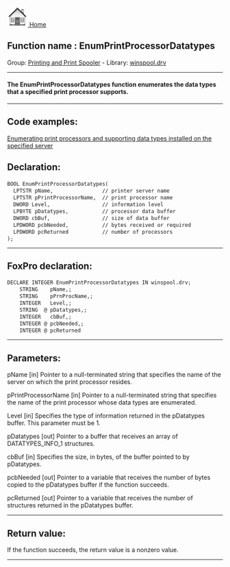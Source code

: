 [<img src="../../images/home.png"> Home ](https://github.com/VFPX/Win32API)  

## Function name : EnumPrintProcessorDatatypes
Group: [Printing and Print Spooler](../../functions_group.md#Printing_and_Print_Spooler)  -  Library: [winspool.drv](../../Libraries.md#winspool.drv)  
***  


#### The EnumPrintProcessorDatatypes function enumerates the data types that a specified print processor supports.
***  


## Code examples:
[Enumerating print processors and supporting data types installed on the specified server](../../samples/sample_333.md)  

## Declaration:
```foxpro  
BOOL EnumPrintProcessorDatatypes(
  LPTSTR pName,                // printer server name
  LPTSTR pPrintProcessorName,  // print processor name
  DWORD Level,                 // information level
  LPBYTE pDatatypes,           // processor data buffer
  DWORD cbBuf,                 // size of data buffer
  LPDWORD pcbNeeded,           // bytes received or required
  LPDWORD pcReturned           // number of processors
);  
```  
***  


## FoxPro declaration:
```foxpro  
DECLARE INTEGER EnumPrintProcessorDatatypes IN winspool.drv;
	STRING    pName,;
	STRING    pPrnProcName,;
	INTEGER   Level,;
	STRING  @ pDatatypes,;
	INTEGER   cbBuf,;
	INTEGER @ pcbNeeded,;
	INTEGER @ pcReturned  
```  
***  


## Parameters:
pName 
[in] Pointer to a null-terminated string that specifies the name of the server on which the print processor resides.

pPrintProcessorName 
[in] Pointer to a null-terminated string that specifies the name of the print processor whose data types are enumerated. 

Level 
[in] Specifies the type of information returned in the pDatatypes buffer. This parameter must be 1. 

pDatatypes 
[out] Pointer to a buffer that receives an array of DATATYPES_INFO_1 structures. 

cbBuf 
[in] Specifies the size, in bytes, of the buffer pointed to by pDatatypes. 

pcbNeeded 
[out] Pointer to a variable that receives the number of bytes copied to the pDatatypes buffer if the function succeeds. 

pcReturned 
[out] Pointer to a variable that receives the number of structures returned in the pDatatypes buffer.  
***  


## Return value:
If the function succeeds, the return value is a nonzero value.  
***  

